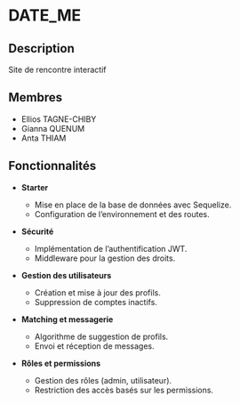 # DATE_ME

## Description
Site de rencontre interactif

## Membres
- Ellios TAGNE-CHIBY
- Gianna QUENUM
- Anta THIAM

## Fonctionnalités
- **Starter** 
  - Mise en place de la base de données avec Sequelize.
  - Configuration de l’environnement et des routes.

- **Sécurité** 
  - Implémentation de l’authentification JWT.
  - Middleware pour la gestion des droits.

- **Gestion des utilisateurs**
  - Création et mise à jour des profils.
  - Suppression de comptes inactifs.

- **Matching et messagerie**
  - Algorithme de suggestion de profils.
  - Envoi et réception de messages.

- **Rôles et permissions**
  - Gestion des rôles (admin, utilisateur).
  - Restriction des accès basés sur les permissions.